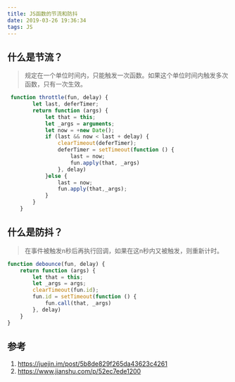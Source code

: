 ```yaml
---
title: JS函数的节流和防抖
date: 2019-03-26 19:36:34
tags: JS
---
```

## 什么是节流？
>规定在一个单位时间内，只能触发一次函数。如果这个单位时间内触发多次函数，只有一次生效。

```js
 function throttle(fun, delay) {
        let last, deferTimer;
        return function (args) {
            let that = this;
            let _args = arguments;
            let now = +new Date();
            if (last && now < last + delay) {
                clearTimeout(deferTimer);
                deferTimer = setTimeout(function () {
                    last = now;
                    fun.apply(that, _args)
                }, delay)
            }else {
                last = now;
                fun.apply(that,_args);
            }
        }
    }
```

## 什么是防抖？
>在事件被触发n秒后再执行回调，如果在这n秒内又被触发，则重新计时。
```js
function debounce(fun, delay) {
    return function (args) {
        let that = this;
        let _args = args;
        clearTimeout(fun.id);
        fun.id = setTimeout(function () {
            fun.call(that, _args)
        }, delay)
    }
}
```

## 参考
1. https://juejin.im/post/5b8de829f265da43623c4261
2. https://www.jianshu.com/p/52ec7ede1200
